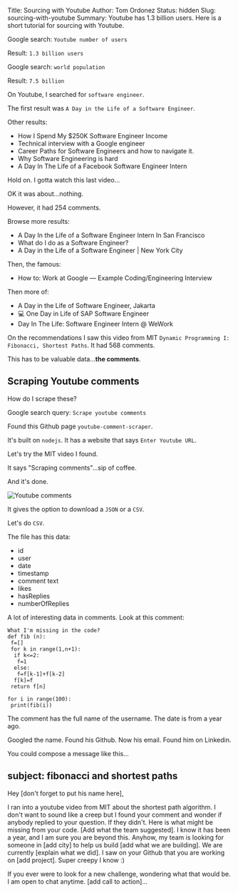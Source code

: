 Title: Sourcing with Youtube
Author: Tom Ordonez
Status: hidden
Slug: sourcing-with-youtube
Summary: Youtube has 1.3 billion users. Here is a short tutorial for sourcing with Youtube.

Google search: `Youtube number of users`

Result: `1.3 billion users`

Google search: `world population`

Result: `7.5 billion`

On Youtube, I searched for `software engineer`.

The first result was `A Day in the Life of a Software Engineer`.

Other results:

* How I Spend My $250K Software Engineer Income
* Technical interview with a Google engineer
* Career Paths for Software Engineers and how to navigate it.
* Why Software Engineering is hard
* A Day In The Life of a Facebook Software Engineer Intern

Hold on. I gotta watch this last video...

OK it was about...nothing.

However, it had 254 comments.

Browse more results:

* A Day In the Life of a Software Engineer Intern In San Francisco
* What do I do as a Software Engineer?
* A Day in the Life of a Software Engineer | New York City

Then, the famous:

* How to: Work at Google — Example Coding/Engineering Interview

Then more of:

* A Day in the Life of Software Engineer, Jakarta
* 💻 One Day in Life of SAP Software Engineer
* Day In The Life: Software Engineer Intern @ WeWork

On the recommendations I saw this video from MIT `Dynamic Programming I: Fibonacci, Shortest Paths`. It had 568 comments.

This has to be valuable data...**the comments**.

## Scraping Youtube comments

How do I scrape these?

Google search query: `Scrape youtube comments`

Found this Github page `youtube-comment-scraper`.

It's built on `nodejs`. It has a website that says `Enter Youtube URL`.

Let's try the MIT video I found.

It says "Scraping comments"...sip of coffee.

And it's done.

![Youtube comments]({static}/images/youtube-comment-scrape.jpg)

It gives the option to download a `JSON` or a `CSV`.

Let's do `CSV`.

The file has this data:

* id
* user
* date
* timestamp
* comment text
* likes
* hasReplies
* numberOfReplies

A lot of interesting data in comments. Look at this comment:

    What I'm missing in the code?
    def fib (n):
     f=[]
     for k in range(1,n+1):
      if k<=2: 
       f=1
      else:
       f=f[k-1]+f[k-2]
      f[k]=f
     return f[n]
    
    for i in range(100):
     print(fib(i))

The comment has the full name of the username. The date is from a year ago.

Googled the name. Found his Github. Now his email. Found him on Linkedin.

You could compose a message like this...

## subject: fibonacci and shortest paths

Hey [don't forget to put his name here],

I ran into a youtube video from MIT about the shortest path algorithm. I don't want to sound like a creep but I found your comment and wonder if anybody replied to your question. If they didn't. Here is what might be missing from your code. [Add what the team suggested]. I know it has been a year, and I am sure you are beyond this. Anyhow, my team is looking for someone in [add city] to help us build [add what we are building]. We are currently [explain what we did]. I saw on your Github that you are working on [add project]. Super creepy I know :)

If you ever were to look for a new challenge, wondering what that would be. I am open to chat anytime. [add call to action]...
